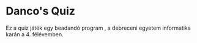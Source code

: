 # Danco's Quiz
Ez a quiz játék egy beadandó program , a debreceni egyetem informatika karán a 4. félévemben.
